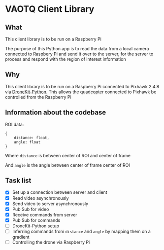 # VAOTQ Client Library

## What

This client library is to be run on a Raspberry Pi

The purpose of this Python app is to read the data from a local camera connected to Raspbery Pi
and send it over to the server, for the server to process and respond with the region of interest information

## Why

This client library is to be run on a Raspberry Pi connected to Pixhawk 2.4.8 via [DroneKit-Python](https://github.com/dronekit/dronekit-python).
This allows the quadcopter connected to Pixhawk be controlled from the Raspberry Pi


## Information about the codebase


ROI data:
```
{
    distance: float,
    angle: float 
}
```
Where `distance` is between center of ROI and center of frame

And `angle` is the angle between center of frame center of ROI


## Task list

- [X] Set up a connection between server and client
- [X] Read video asynchronously
- [X] Send video to server asynchronously
- [X] Pub Sub for video
- [X] Receive commands from server
- [X] Pub Sub for commands
- [ ] DroneKit-Python setup
- [ ] Inferring commands from `distance` and `angle` by mapping them on a gradient
- [ ] Controlling the drone via Raspberry Pi
